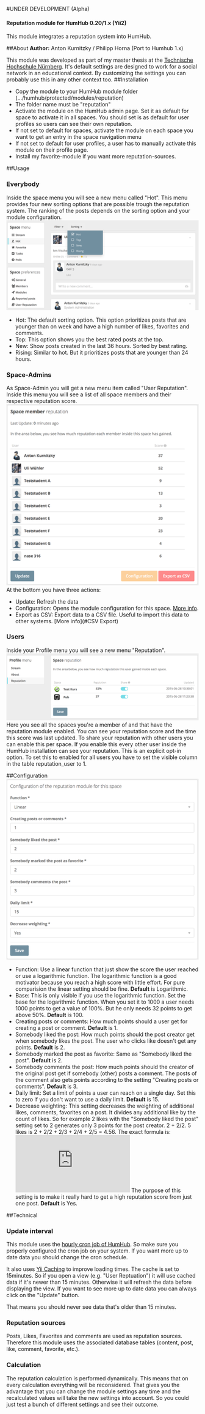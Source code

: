 #UNDER DEVELOPMENT (Alpha)
#### Reputation module for HumHub 0.20/1.x (Yii2)

This module integrates a reputation system into HumHub.

##About
__Author:__ Anton Kurnitzky / Philipp Horna (Port to Humhub 1.x)

This module was developed as part of my master thesis at the [Technische Hochschule Nürnberg](http://www.th-nuernberg.eu).
It's default settings are designed to work for a social network in an educational context. By customizing the settings you can probably use this in any other context too.
##Installation
* Copy the module to your HumHub module folder (.../humhub/protected/modules/reputation)
* The folder name must be "reputation"
* Activate the module on the HumHub admin page. Set it as default for space to activate it in all spaces. You should set is as default for user profiles so users can see their own reputation.
* If not set to default for spaces, activate the module on each space you want to get an entry in the space navigation menu
* If not set to default for user profiles, a user has to manually activate this module on their profile page.
* Install my favorite-module if you want more reputation-sources.

##Usage
### Everybody
Inside the space menu you will see a new menu called "Hot". This menu provides four new sorting options that are possible trough the reputation system. The ranking of the posts depends on the sorting option and your module configuration.
![Ranking](assets/screen2.png)

* Hot: The default sorting option. This option prioritizes posts that are younger than on week and have a high number of likes, favorites and comments.
* Top: This option shows you the best rated posts at the top.
* New: Show posts created in the last 36 hours. Sorted by best rating.
* Rising: Similar to hot. But it prioritizes posts that are younger than 24 hours.

### Space-Admins
As Space-Admin you will get a new menu item called "User Reputation". Inside this menu you will see a list of all space members and their respective reputation score.
![UserReputation](assets/screen1.png)
At the bottom you have three actions:

* Update: Refresh the data
* Configuration: Opens the module configuration for this space. [More info](#Configuration).
* Export as CSV: Export data to a CSV file. Useful to import this data to other systems. [More info](#CSV Export)

### Users
Inside your Profile menu you will see a new menu "Reputation".
![ProfileReputation](assets/screen4.png)
Here you see all the spaces you're a member of and that have the reputation module enabled.
You can see your reputation score and the time this score was last updated.
To share your reputation with other users you can enable this per space. If you enable this every other user inside the HumHub installation can see your reputation. This is an explicit opt-in option. To set this to enabled for all users you have to set the visible column in the table reputation_user to 1.

##Configuration
![ReputationSettings](assets/screen3.png)

* Function: Use a linear function that just show the score the user reached or use a logarithmic function. The logarithmic function is a good motivator because you reach a high score with little effort. For pure comparision the linear setting should be fine. **Default** is Logarithmic.
* Base: This is only visible if you use the logarithmic function. Set the base for the logarithmic function. When you set it to 1000 a user needs 1000 points to get a value of 100%. But he only needs 32 points to get above 50%. **Default** is 100.
* Creating posts or comments: How much points should a user get for creating a post or comment. **Default** is 1.
* Somebody liked the post: How much points should the post creator get when somebody likes the post.  The user who clicks like doesn't get any points. **Default** is 2.
* Somebody marked the post as favorite: Same as "Somebody liked the post". **Default** is 2.
* Somebody comments the post: How much points should the creator of the original post get if somebody (other) posts a comment. The posts of the comment also gets points according to the setting "Creating posts or comments". **Default** is 3.
* Daily limit: Set a limit of points a user can reach on a single day. Set this to zero if you don't want to use a daily limit. **Default** is 15.
* Decrease weighting: This setting decreases the weighting of additional likes, comments, favorites on a post. It divides any additional like by the count of likes. So for example 2 likes with the "Somebody liked the post" setting set to 2 generates only 3 points for the post creator. 2 + 2/2. 5 likes is 2 + 2/2 + 2/3 + 2/4 + 2/5 = 4.56.  The exact formula is: ![equation](http://www.sciweavers.org/tex2img.php?eq=%20%5Csum_1%5En%20%20%5Cfrac%7Bn%7D%7Bweighting%7D%20&bc=White&fc=Black&im=jpg&fs=12&ff=arev&edit=0) The purpose of this setting is to make it really hard to get a high reputation score from just one post. **Default** is Yes.

##Technical
### Update interval
This module uses the [hourly cron job of HumHub](https://github.com/humhub/humhub/blob/master/protected/docs/guide/administration/installation.md#enable-cron-jobs). So make sure you properly configured the cron job on your system. If you want more up to date data you should change the cron schedule.

It also uses [Yii Caching](http://www.yiiframework.com/doc/guide/1.1/en/caching.overview) to improve loading times. The cache is set to 15minutes. So if you open a view (e.g. "User Reptuation") it will use cached data if it's newer than 15 minutes. Otherwise it will refresh the data before displaying the view.
If you want to see more up to date data you can always click on the "Update" button.

That means you should never see data that's older than 15 minutes.

### Reputation sources
Posts, Likes, Favorites and comments are used as reputation sources. Therefore this module uses the associated database tables (content, post, like, comment, favorite, etc.).

### Calculation
The reputation calculation is performed dynamically. This means that on every calculation everything will be reconsidered.
That gives you the advantage that you can change the module settings any time and the recalculated values will take the new settings into account. So you could just test a bunch of different settings and see their outcome.
